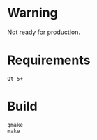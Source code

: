 Warning
=======

Not ready for production.

Requirements
============

```
Qt 5+
```

Build
=====

```
qmake
make
```
